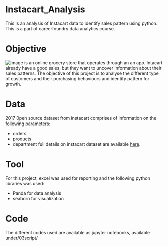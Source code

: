 # Instacart_Analysis
This is an analysis of Instacart data to identify sales pattern using python. This is a  part of careerfoundry data analytics course.

# Objective
![image](https://user-images.githubusercontent.com/117122555/199145663-c4bb195e-87e3-415d-bc2c-9a60b3d3a766.png)
is an online grocery store that operates through an an app. Intacart already have a good sales, but they want to uncover information about their sales patterns. The objective of this project is to analyse the different type of customers and their purchasing behaviours and identify pattern for growth. 

# Data
2017 0pen source dataset from instacart comprises of information on the following parameters:
- orders
- products
- department
full details on instacart dataset are available [here](https://www.instacart.com/datasets/grocery-shopping-2017).

# Tool
For this project, excel was used for reporting and the following python libraries was used:
- Panda for data analysis
- seaborn for visualization

# Code
The different codes used are available as jupyter notebooks, available under/03script/

